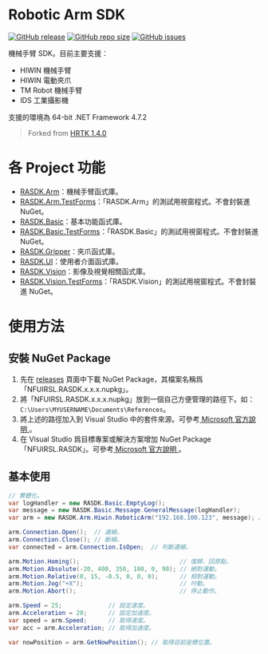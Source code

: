 # Robotic Arm SDK

[![GitHub release](https://img.shields.io/github/release/nfu-irs-lab/robotic-arm-sdk.svg)](https://github.com/nfu-irs-lab/robotic-arm-sdk/releases)
[![GitHub repo size](https://img.shields.io/github/repo-size/nfu-irs-lab/robotic-arm-sdk)](https://github.com/nfu-irs-lab/robotic-arm-sdk)
[![GitHub issues](https://img.shields.io/github/issues/nfu-irs-lab/robotic-arm-sdk.svg)](https://github.com/nfu-irs-lab/robotic-arm-sdk/issues)

機械手臂 SDK。目前主要支援：
- HIWIN 機械手臂
- HIWIN 電動夾爪
- TM Robot 機械手臂
- IDS 工業攝影機

支援的環境為 64-bit .NET Framework 4.7.2

> Forked from [HRTK 1.4.0](https://github.com/nfu-irs-lab/hiwinrobot-toolkit/releases/tag/v1.4.0)

# 各 Project 功能

- [RASDK.Arm](/RASDK.Arm)：機械手臂函式庫。
- [RASDK.Arm.TestForms](/RASDK.Arm.TestForms)：「RASDK.Arm」的測試用視窗程式。不會封裝進 NuGet。
- [RASDK.Basic](/RASDK.Basic)：基本功能函式庫。
- [RASDK.Basic.TestForms](/RASDK.Basic.TestForms)：「RASDK.Basic」的測試用視窗程式。不會封裝進 NuGet。
- [RASDK.Gripper](/RASDK.Gripper)：夾爪函式庫。
- [RASDK.UI](/RASDK.UI)：使用者介面函式庫。
- [RASDK.Vision](/RASDK.Vision)：影像及視覺相關函式庫。
- [RASDK.Vision.TestForms](/RASDK.Vision.TestForms)：「RASDK.Vision」的測試用視窗程式。不會封裝進 NuGet。

# 使用方法

## 安裝 NuGet Package

1. 先在 [releases](https://github.com/nfu-irs-lab/robotic-arm-sdk/releases) 頁面中下載 NuGet Package，其檔案名稱爲「NFUIRSL.RASDK.x.x.x.nupkg」。
2. 將「NFUIRSL.RASDK.x.x.x.nupkg」放到一個自己方便管理的路徑下。如：`C:\Users\MYUSERNAME\Documents\References`。
3. 將上述的路徑加入到 Visual Studio 中的套件來源。可參考[ Microsoft 官方說明 ](https://docs.microsoft.com/zh-tw/nuget/consume-packages/install-use-packages-visual-studio#package-sources)。
4. 在 Visual Studio 爲目標專案或解決方案增加 NuGet Package「NFUIRSL.RASDK」。可參考[ Microsoft 官方說明 ](https://docs.microsoft.com/zh-tw/nuget/consume-packages/install-use-packages-visual-studio)。

## 基本使用

```csharp
// 實體化。
var logHandler = new RASDK.Basic.EmptyLog();
var message = new RASDK.Basic.Message.GeneralMessage(logHandler);
var arm = new RASDK.Arm.Hiwin.RoboticArm("192.168.100.123", message); // 以 HIWIN 手臂爲例。

arm.Connection.Open();  // 連線。
arm.Connection.Close(); // 斷線。
var connected = arm.Connection.IsOpen;  // 判斷連線。

arm.Motion.Homing();                            // 復歸，回原點。
arm.Motion.Absolute(-20, 400, 350, 180, 0, 90); // 絕對運動。
arm.Motion.Relative(0, 15, -0.5, 0, 0, 0);      // 相對運動。
arm.Motion.Jog("+X");                           // 吋動。
arm.Motion.Abort();                             // 停止動作。

arm.Speed = 25;             // 設定速度。
arm.Acceleration = 20;      // 設定加速度。
var speed = arm.Speed;      // 取得速度。
var acc = arm.Acceleration; // 取得加速度。

var nowPosition = arm.GetNowPosition(); // 取得目前座標位置。
```
